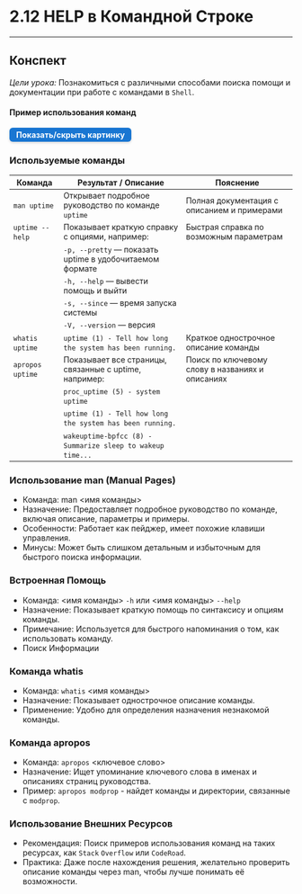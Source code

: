 # 2.12 HELP в Командной Строке

---

## Конспект

*Цели урока:* Познакомиться с различными способами поиска помощи и документации при работе с командами в `Shell`.

#### Пример использования команд

<details> <summary style=" 
          display: inline-block; 
          padding: 4px 12px; 
          background-color: #1976d2; 
          color: white; font-weight: bold; border-radius: 6px; 
          cursor: pointer; box-shadow: 0 2px 4px rgba(0,0,0,0.15); 
          transition: background-color 0.3s; font-size: 14px; 
          margin: 0 auto; text-align: center;" 
          onmouseover="this.style.backgroundColor='#1565c0'" 
          onmouseout="this.style.backgroundColor='#1976d2'" > 
          Показать/скрыть картинку </summary> <div style="text-align: center; margin-top: 10px;"> 
          <img src="/2%20Работа%20с%20Shell/shell60.png" alt="Dbeaver" style="display: block; 
          margin: 0 auto; max-width: 90%; height: auto;"> </div> 
</details>

### Используемые команды

| Команда          | Результат / Описание                                       | Пояснение                                        |
|------------------|------------------------------------------------------------|--------------------------------------------------|
| `man uptime`     | Открывает подробное руководство по команде `uptime`        | Полная документация с описанием и примерами      |
| `uptime --help`  | Показывает краткую справку с опциями, например:            | Быстрая справка по возможным параметрам          |
|                  | `-p, --pretty` — показать uptime в удобочитаемом формате   |                                                  |
|                  | `-h, --help` — вывести помощь и выйти                      |                                                  |
|                  | `-s, --since` — время запуска системы                      |                                                  |
|                  | `-V, --version` — версия                                   |                                                  |
| `whatis uptime`  | `uptime (1) - Tell how long the system has been running.`  | Краткое однострочное описание команды            |
| `apropos uptime` | Показывает все страницы, связанные с uptime, например:     | Поиск по ключевому слову в названиях и описаниях |
|                  | `proc_uptime (5) - system uptime`                          |                                                  |
|                  | `uptime (1) - Tell how long the system has been running.`  |                                                  |
|                  | `wakeuptime-bpfcc (8) - Summarize sleep to wakeup time...` |                                                  |

### Использование man (Manual Pages)

- Команда: man <имя команды>
- Назначение: Предоставляет подробное руководство по команде, включая описание, параметры и примеры.
- Особенности: Работает как пейджер, имеет похожие клавиши управления.
- Минусы: Может быть слишком детальным и избыточным для быстрого поиска информации.

### Встроенная Помощь

- Команда: <имя команды> `-h` или <имя команды> `--help`
- Назначение: Показывает краткую помощь по синтаксису и опциям команды.
- Примечание: Используется для быстрого напоминания о том, как использовать команду.
- Поиск Информации

### Команда whatis

- Команда: `whatis` <имя команды>
- Назначение: Показывает однострочное описание команды.
- Применение: Удобно для определения назначения незнакомой команды.

### Команда apropos

- Команда: `apropos` <ключевое словo>
- Назначение: Ищет упоминание ключевого слова в именах и описаниях страниц руководства.
- Пример: `apropos modprop` - найдет команды и директории, связанные с `modprop`.

### Использование Внешних Ресурсов

- Рекомендация: Поиск примеров использования команд на таких ресурсах, как `Stack` `Overflow` или `CodeRoad`.
- Практикa: Даже после нахождения решения, желательно проверить описание команды через man, чтобы лучше понимать её
  возможности.